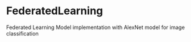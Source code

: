 # FederatedLearning
Federated Learning Model implementation with AlexNet model for image classification
